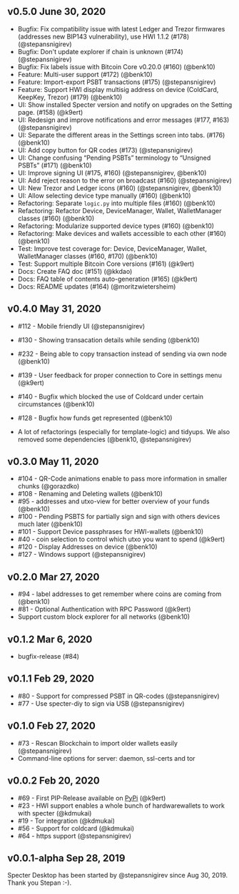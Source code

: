 ## v0.5.0 June 30, 2020
- Bugfix: Fix compatibility issue with latest Ledger and Trezor firmwares (addresses new BIP143 vulnerability), use HWI 1.1.2 (#178) (@stepansnigirev)
- Bugfix: Don't update explorer if chain is unknown (#174) (@stepansnigirev)
- Bugfix: Fix labels issue with Bitcoin Core v0.20.0 (#160) (@benk10)
- Feature: Multi-user support (#172) (@benk10)
- Feature: Import-export PSBT transactions (#175) (@stepansnigirev)
- Feature: Support HWI display multisig address on device (ColdCard, KeepKey, Trezor) (#179) (@benk10)
- UI: Show installed Specter version and notify on upgrades on the Setting page. (#158) (@k9ert)
- UI: Redesign and improve notifications and error messages (#177, #163) (@stepansnigirev)
- UI: Separate the different areas in the Settings screen into tabs. (#176) (@benk10)
- UI: Add copy button for QR codes (#173) (@stepansnigirev)
- UI: Change confusing “Pending PSBTs” terminology to “Unsigned PSBTs” (#171) (@benk10)
- UI: Improve signing UI (#175, #160) (@stepansnigirev, @benk10)
- UI: Add reject reason to the error on broadcast (#160) (@stepansnigirev)
- UI: New Trezor and Ledger icons (#160) (@stepansnigirev, @benk10)
- UI: Allow selecting device type manually (#160) (@benk10)
- Refactoring: Separate `logic.py` into multiple files (#160) (@benk10)
- Refactoring: Refactor Device, DeviceManager, Wallet, WalletManager classes (#160) (@benk10)
- Refactoring: Modularize supported device types (#160) (@benk10)
- Refactoring: Make devices and wallets accessible to each other (#160) (@benk10)
- Test: Improve test coverage for: Device, DeviceManager, Wallet, WalletManager classes (#160, #170) (@benk10)
- Test: Support multiple Bitcoin Core versions (#161) (@k9ert)
- Docs: Create FAQ doc (#151) (@kkdao)
- Docs: FAQ table of contents auto-generation (#165) (@k9ert)
- Docs: README updates (#164) (@moritzwietersheim)

## v0.4.0 May 31, 2020
- #112 - Mobile friendly UI (@stepansnigirev)
- #130 - Showing transacation details while sending (@benk10)
- #232 - Being able to copy transaction instead of sending via own node (@benk10)
- #139 - User feedback for proper connection to Core in settings menu (@k9ert)
- #140 - Bugfix which blocked the use of Coldcard under certain circumstances  (@benk10)
- #128 - Bugfix how funds get represented  (@benk10)

- A lot of refactorings (especially for template-logic) and tidyups. We also removed some dependencies (@benk10, @stepansnigirev)

## v0.3.0 May 11, 2020
- #104 - QR-Code animations enable to pass more information in smaller chunks (@gorazdko)
- #108 - Renaming and Deleting wallets (@benk10)
- #95 - addresses and utxo-view for better overview of your funds (@benk10)
- #100 - Pending PSBTS for partially sign and sign with others devices much later (@benk10)
- #101 - Support Device passphrases for HWI-wallets (@benk10)
- #40 - coin selection to control which utxo you want to spend (@k9ert)
- #120 - Display Addresses on device (@benk10)
- #127 - Windows support (@stepansnigirev)

## v0.2.0 Mar 27, 2020
- #94 - label addresses to get remember where coins are coming from (@benk10)
- #81 - Optional Authentication with RPC Password (@k9ert)
- Support custom block explorer for all networks (@benk10)

## v0.1.2 Mar 6, 2020
- bugfix-release (#84)

## v0.1.1 Feb 29, 2020
- #80 - Support for compressed PSBT in QR-codes (@stepansnigirev)
- #77 - Use specter-diy to sign via USB (@stepansnigirev)

## v0.1.0 Feb 27, 2020
- #73 - Rescan Blockchain to import older wallets easily (@stepansnigirev)
- Command-line options for server: daemon, ssl-certs and tor

## v0.0.2 Feb 20, 2020
- #69 - First PIP-Release available on [PyPi](https://pypi.org/project/cryptoadvance.specter/#history) (@k9ert)
- #23 - HWI support enables a whole bunch of hardwarewallets to work with specter (@kdmukai)
- #19 - Tor integration (@kdmukai)
- #56 - Support for coldcard (@kdmukai)
- #64 - https support (@stepansnigirev)

## v0.0.1-alpha Sep 28, 2019
Specter Desktop has been started by @stepansnigirev since Aug 30, 2019.
Thank you Stepan :-).
